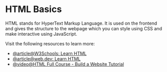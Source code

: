 # HTML Basics

HTML stands for HyperText Markup Language. It is used on the frontend and gives the structure to the webpage which you can style using CSS and make interactive using JavaScript.

Visit the following resources to learn more:

- [@article@W3Schools: Learn HTML](https://www.w3schools.com/html/html_intro.asp)
- [@article@web.dev: Learn HTML](https://web.dev/learn/html)
- [@video@HTML Full Course - Build a Website Tutorial](https://www.youtube.com/watch?v=pQN-pnXPaVg)

